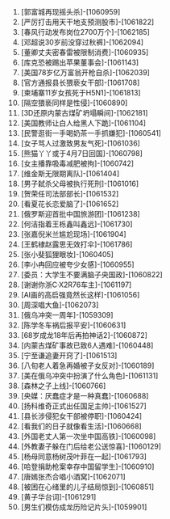 
1. [郭富城再现摇头杀]-[1060959]
1. [严厉打击用天干地支预测股市]-[1061822]
1. [春风行动发布岗位2700万个]-[1062185]
1. [邓超说30岁前没穿过秋裤]-[1062094]
1. [董卿丈夫密春雷被限制消费]-[1060935]
1. [库克恐被踢出苹果董事会]-[1061143]
1. [美国78岁亿万富翁开枪自杀]-[1062039]
1. [官方通报县长猥亵女干部]-[1061708]
1. [柬埔寨11岁女孩死于H5N1]-[1061813]
1. [隔空猥亵同样是性侵]-[1060890]
1. [3D还原内蒙古煤矿坍塌瞬间]-[1062181]
1. [美国教师让白人给黑人下跪]-[1061104]
1. [民警逛街一手喝奶茶一手抓嫌犯]-[1060541]
1. [女子骂人过激致男友气死]-[1061036]
1. [熊猫丫丫或于4月7日回国]-[1060798]
1. [女主播靠吸毒减肥被拘]-[1060742]
1. [维金斯无限期离队]-[1061404]
1. [男子弑杀父母被执行死刑]-[1061016]
1. [贺荣任司法部部长]-[1061532]
1. [看夏花长恋爱脑了]-[1061652]
1. [俄罗斯迎首批中国旅游团]-[1061238]
1. [何洁指着王栎鑫叫鑫远]-[1061730]
1. [张嘉倪米兰尴尬现场]-[1061904]
1. [王鹤棣赵露思无效打伞]-[1061786]
1. [张小斐狐狸眼妆]-[1060405]
1. [李小冉回应被夸少女感]-[1060955]
1. [委员：大学生不要满脑子央国政]-[1060822]
1. [谢谢你浙C·X2R76车主]-[1061197]
1. [AI画的高启强竟然长这样]-[1061056]
1. [周深唱大鱼]-[1062073]
1. [俄乌冲突一周年]-[1059309]
1. [陈学冬车祸后报平安]-[1060631]
1. [68岁成龙18年后再拍神话2]-[1060872]
1. [内蒙古煤矿事故已致6人遇难]-[1060448]
1. [宁至谦追妻开窍了]-[1061513]
1. [八旬老人着急再婚被子女反对]-[1060189]
1. [美在俄乌冲突中扮演了什么角色]-[1061131]
1. [森林之子上线]-[1060766]
1. [央媒：厌蠢症才是一种真蠢]-[1060688]
1. [扬科维奇正式出任国足主帅]-[1061527]
1. [县长涉侵犯女干部被停职]-[1060424]
1. [看我们的日子就像看生活]-[1060668]
1. [外国老丈人第一次坐中国高铁]-[1060098]
1. [外教妻子躲在门后给老公送惊喜]-[1060129]
1. [杨母同意杨树茂叶菲在一起]-[1061793]
1. [哈登捐助枪案幸存中国留学生]-[1060910]
1. [唐嫣张杰合唱小酒窝]-[1062071]
1. [被困在心绪里的儿子结局惊到]-[1060851]
1. [黄子华台词]-[1061291]
1. [男生们模仿成龙历险记片头]-[1059901]